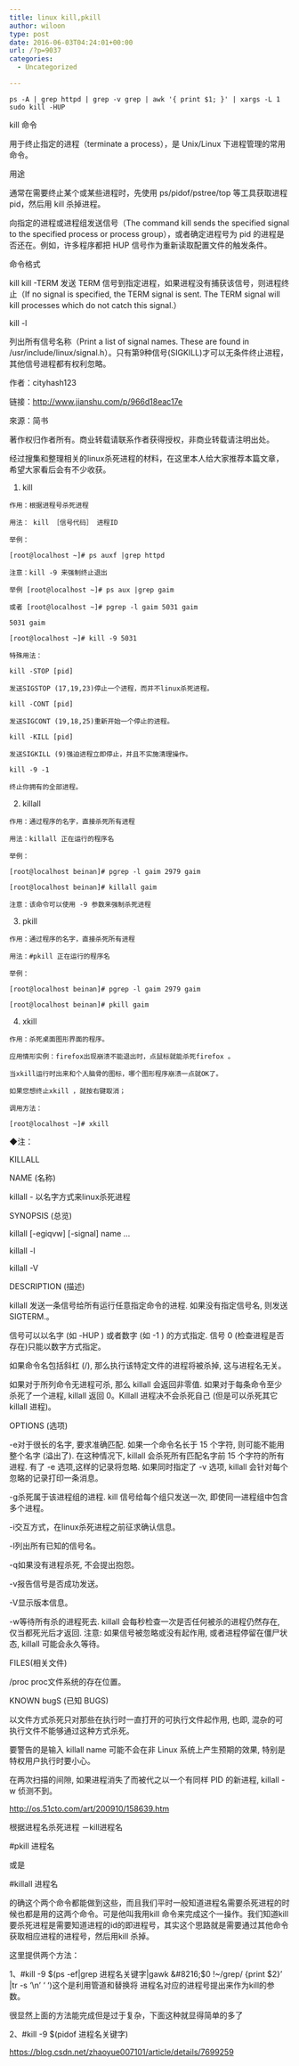 ```yaml
---
title: linux kill,pkill
author: wiloon
type: post
date: 2016-06-03T04:24:01+00:00
url: /?p=9037
categories:
  - Uncategorized

---
```

```bashkill -HUP xxx
ps -A | grep httpd | grep -v grep | awk '{ print $1; }' | xargs -L 1 sudo kill -HUP 
```

kill 命令

用于终止指定的进程（terminate a process），是 Unix/Linux 下进程管理的常用命令。

用途

通常在需要终止某个或某些进程时，先使用 ps/pidof/pstree/top 等工具获取进程 pid，然后用 kill 杀掉进程。
  
向指定的进程或进程组发送信号（The command kill sends the specified signal to the specified process or process group），或者确定进程号为 pid 的进程是否还在。例如，许多程序都把 HUP 信号作为重新读取配置文件的触发条件。
  
命令格式

kill <pid> kill -TERM <pid> 发送 TERM 信号到指定进程，如果进程没有捕获该信号，则进程终止（If no signal is specified, the TERM signal is sent. The TERM signal will kill processes which do not catch this signal.）

kill -l

列出所有信号名称（Print a list of signal names. These are found in /usr/include/linux/signal.h）。只有第9种信号(SIGKILL)才可以无条件终止进程，其他信号进程都有权利忽略。

作者：cityhash123
  
链接：http://www.jianshu.com/p/966d18eac17e
  
來源：简书
  
著作权归作者所有。商业转载请联系作者获得授权，非商业转载请注明出处。

经过搜集和整理相关的linux杀死进程的材料，在这里本人给大家推荐本篇文章，希望大家看后会有不少收获。

  1. kill
  
    作用：根据进程号杀死进程
  
    用法： kill ［信号代码］ 进程ID
  
    举例：
  
    [root@localhost ~]# ps auxf |grep httpd
  
    注意：kill -9 来强制终止退出
  
    举例 [root@localhost ~]# ps aux |grep gaim
  
    或者 [root@localhost ~]# pgrep -l gaim 5031 gaim
  
    5031 gaim
  
    [root@localhost ~]# kill -9 5031
  
    特殊用法：
  
    kill -STOP [pid]
  
    发送SIGSTOP (17,19,23)停止一个进程，而并不linux杀死进程。
  
    kill -CONT [pid]
  
    发送SIGCONT (19,18,25)重新开始一个停止的进程。
  
    kill -KILL [pid]
  
    发送SIGKILL (9)强迫进程立即停止，并且不实施清理操作。
  
    kill -9 -1
  
    终止你拥有的全部进程。 
  2. killall
  
    作用：通过程序的名字，直接杀死所有进程
  
    用法：killall 正在运行的程序名
  
    举例：
  
    [root@localhost beinan]# pgrep -l gaim 2979 gaim
  
    [root@localhost beinan]# killall gaim
  
    注意：该命令可以使用 -9 参数来强制杀死进程

  3. pkill
  
    作用：通过程序的名字，直接杀死所有进程
  
    用法：#pkill 正在运行的程序名
  
    举例：
  
    [root@localhost beinan]# pgrep -l gaim 2979 gaim
  
    [root@localhost beinan]# pkill gaim

  4. xkill
  
    作用：杀死桌面图形界面的程序。
  
    应用情形实例：firefox出现崩溃不能退出时，点鼠标就能杀死firefox 。
  
    当xkill运行时出来和个人脑骨的图标，哪个图形程序崩溃一点就OK了。
  
    如果您想终止xkill ，就按右键取消；
  
    调用方法：
  
    [root@localhost ~]# xkill

◆注：
  
KILLALL
  
NAME (名称)
  
killall - 以名字方式来linux杀死进程
  
SYNOPSIS (总览)
  
killall \[-egiqvw\] \[-signal\] name &#8230;
  
killall -l
  
killall -V
  
DESCRIPTION (描述)
  
killall 发送一条信号给所有运行任意指定命令的进程. 如果没有指定信号名, 则发送SIGTERM.。
  
信号可以以名字 (如 -HUP ) 或者数字 (如 -1 ) 的方式指定. 信号 0 (检查进程是否存在)只能以数字方式指定。
  
如果命令名包括斜杠 (/), 那么执行该特定文件的进程将被杀掉, 这与进程名无关。
  
如果对于所列命令无进程可杀, 那么 killall 会返回非零值. 如果对于每条命令至少杀死了一个进程, killall 返回 0。Killall 进程决不会杀死自己 (但是可以杀死其它 killall 进程)。

OPTIONS (选项)

-e对于很长的名字, 要求准确匹配. 如果一个命令名长于 15 个字符, 则可能不能用整个名字 (溢出了). 在这种情况下, killall 会杀死所有匹配名字前 15 个字符的所有进程. 有了 -e 选项,这样的记录将忽略. 如果同时指定了 -v 选项, killall 会针对每个忽略的记录打印一条消息。

-g杀死属于该进程组的进程. kill 信号给每个组只发送一次, 即使同一进程组中包含多个进程。

-i交互方式，在linux杀死进程之前征求确认信息。

-l列出所有已知的信号名。

-q如果没有进程杀死, 不会提出抱怨。

-v报告信号是否成功发送。

-V显示版本信息。

-w等待所有杀的进程死去. killall 会每秒检查一次是否任何被杀的进程仍然存在, 仅当都死光后才返回. 注意: 如果信号被忽略或没有起作用, 或者进程停留在僵尸状态, killall 可能会永久等待。

FILES(相关文件)
  
/proc proc文件系统的存在位置。
  
KNOWN bugS (已知 BUGS)
  
以文件方式杀死只对那些在执行时一直打开的可执行文件起作用, 也即, 混杂的可执行文件不能够通过这种方式杀死。
  
要警告的是输入 killall name 可能不会在非 Linux 系统上产生预期的效果, 特别是特权用户执行时要小心。
  
在两次扫描的间隙, 如果进程消失了而被代之以一个有同样 PID 的新进程, killall -w 侦测不到。

http://os.51cto.com/art/200910/158639.htm

根据进程名杀死进程 －kill进程名
  
#pkill 进程名
  
或是
  
#killall 进程名
  
的确这个两个命令都能做到这些，而且我们平时一般知道进程名需要杀死进程的时候也都是用的这两个命令。可是他叫我用kill 命令来完成这个一操作。我们知道kill 要杀死进程是需要知道进程的id的即进程号，其实这个思路就是需要通过其他命令获取相应进程的进程号，然后用kill 杀掉。
  
这里提供两个方法：
  
1、#kill -9 $(ps -ef|grep 进程名关键字|gawk &#8216;$0 !~/grep/ {print $2}&#8217; |tr -s &#8216;\n&#8217; &#8216; &#8216;)这个是利用管道和替换将 进程名对应的进程号提出来作为kill的参数。
  
很显然上面的方法能完成但是过于复杂，下面这种就显得简单的多了
  
2、#kill -9 $(pidof 进程名关键字)

https://blog.csdn.net/zhaoyue007101/article/details/7699259